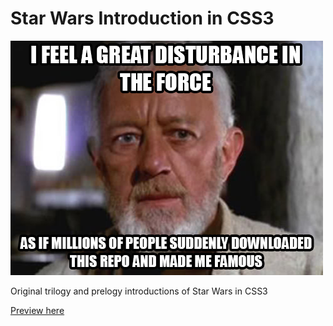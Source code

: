 # Star Wars Introduction in CSS3

![Alt text](benken.png)

Original trilogy and prelogy introductions of Star Wars in CSS3

[Preview here](http://milanricoul.com/starwars)
